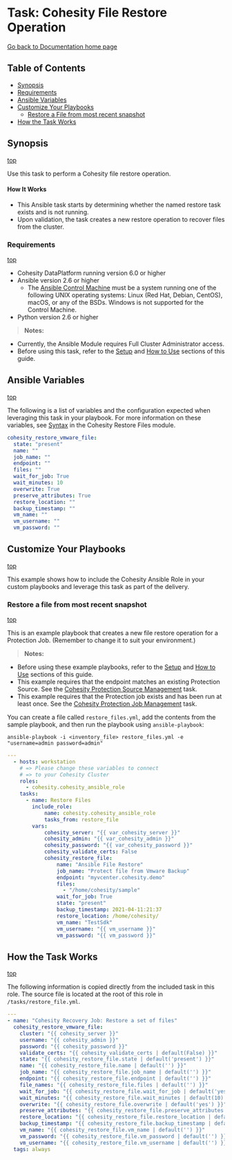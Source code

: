 # Task: Cohesity File Restore Operation

[Go back to Documentation home page ](../README.md)

## Table of Contents
- [Synopsis](#synopsis)
- [Requirements](#requirements)
- [Ansible Variables](#Ansible-Variables)
- [Customize Your Playbooks](#Customize-your-playbooks)
  - [Restore a File from most recent snapshot](#Restore-a-File-from-most-recent-snapshot)
- [How the Task Works](#How-the-Task-works)

## Synopsis
[top](#task-cohesity-file-restore-operation)

Use this task to perform a Cohesity file restore operation.

#### How It Works
- This Ansible task starts by determining whether the named restore task exists and is not running.
- Upon validation, the task creates a new restore operation to recover files from the cluster.

### Requirements
[top](#task-cohesity-file-restore-operation)

* Cohesity DataPlatform running version 6.0 or higher
* Ansible version 2.6 or higher
  * The [Ansible Control Machine](https://docs.ansible.com/ansible/latest/installation_guide/intro_installation.html#control-machine-requirements) must be a system running one of the following UNIX operating systems: Linux (Red Hat, Debian, CentOS), macOS, or any of the BSDs. Windows is not supported for the Control Machine.
* Python version 2.6 or higher

> **Notes:**
  - Currently, the Ansible Module requires Full Cluster Administrator access.
  - Before using this task, refer to the [Setup](../common/setup.md) and [How to Use](../common/how-to-use.md) sections of this guide.

## Ansible Variables
[top](#task-cohesity-file-restore-operation)

The following is a list of variables and the configuration expected when leveraging this task in your playbook.  For more information on these variables, see [Syntax](../library/cohesity_restore_vmware_file.md) in the Cohesity Restore Files module.
```yaml
cohesity_restore_vmware_file:
  state: "present"
  name: ""
  job_name: ""
  endpoint: ""
  files: ""
  wait_for_job: True
  wait_minutes: 10
  overwrite: True
  preserve_attributes: True
  restore_location: ""
  backup_timestamp: ""
  vm_name: ""
  vm_username: ""
  vm_password: ""
```
## Customize Your Playbooks
[top](#task-cohesity-file-restore-operation)

This example shows how to include the Cohesity Ansible Role in your custom playbooks and leverage this task as part of the delivery.

### Restore a file from most recent snapshot
[top](#task-cohesity-file-restore-operation)

This is an example playbook that creates a new file restore operation for a Protection Job. (Remember to change it to suit your environment.)
> **Notes:**
  - Before using these example playbooks, refer to the [Setup](../common/setup.md) and [How to Use](../common/how-to-use.md) sections of this guide.
  - This example requires that the endpoint matches an existing Protection Source. See the [Cohesity Protection Source Management](../tasks/source.md) task.
  - This example requires that the Protection job exists and has been run at least once. See the [Cohesity Protection Job Management](../tasks/job.md) task.

You can create a file called `restore_files.yml`, add the contents from the sample playbook, and then run the playbook using `ansible-playbook`:
  ```
  ansible-playbook -i <inventory_file> restore_files.yml -e "username=admin password=admin"
  ```

```yaml
---
  - hosts: workstation
    # => Please change these variables to connect
    # => to your Cohesity Cluster
    roles:
      - cohesity.cohesity_ansible_role
    tasks:
      - name: Restore Files
        include_role:
            name: cohesity.cohesity_ansible_role
            tasks_from: restore_file
        vars:
            cohesity_server: "{{ var_cohesity_server }}"
            cohesity_admin: "{{ var_cohesity_admin }}"
            cohesity_password: "{{ var_cohesity_password }}"
            cohesity_validate_certs: False
            cohesity_restore_file:
                name: "Ansible File Restore"
                job_name: "Protect file from Vmware Backup"
                endpoint: "myvcenter.cohesity.demo"
                files:
                  - "/home/cohesity/sample"
                wait_for_job: True
                state: "present"
                backup_timestamp: 2021-04-11:21:37
                restore_location: /home/cohesity/
                vm_name: "TestSdk"
                vm_username: "{{ vm_username }}"
                vm_password: "{{ vm_password }}"

```


## How the Task Works
[top](#task-cohesity-file-restore-operation)

The following information is copied directly from the included task in this role. The source file is located at the root of this role in `/tasks/restore_file.yml`.
```yaml
---
- name: "Cohesity Recovery Job: Restore a set of files"
  cohesity_restore_vmware_file:
    cluster: "{{ cohesity_server }}"
    username: "{{ cohesity_admin }}"
    password: "{{ cohesity_password }}"
    validate_certs: "{{ cohesity_validate_certs | default(False) }}"
    state: "{{ cohesity_restore_file.state | default('present') }}"
    name: "{{ cohesity_restore_file.name | default('') }}"
    job_name: "{{ cohesity_restore_file.job_name | default('') }}"
    endpoint: "{{ cohesity_restore_file.endpoint | default('') }}"
    file_names: "{{ cohesity_restore_file.files | default('') }}"
    wait_for_job: "{{ cohesity_restore_file.wait_for_job | default('yes') }}"
    wait_minutes: "{{ cohesity_restore_file.wait_minutes | default(10) }}"
    overwrite: "{{ cohesity_restore_file.overwrite | default('yes') }}"
    preserve_attributes: "{{ cohesity_restore_file.preserve_attributes | default('yes') }}"
    restore_location: "{{ cohesity_restore_file.restore_location | default('') }}"
    backup_timestamp: "{{ cohesity_restore_file.backup_timestamp | default('') }}"
    vm_name: "{{ cohesity_restore_file.vm_name | default('') }}"
    vm_password: "{{ cohesity_restore_file.vm_password | default('') }}"
    vm_username: "{{ cohesity_restore_file.vm_username | default('') }}"
  tags: always

```
